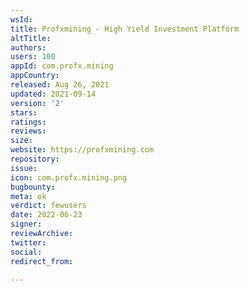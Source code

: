 ```yaml
---
wsId: 
title: Profxmining - High Yield Investment Platform
altTitle: 
authors: 
users: 100
appId: com.profx.mining
appCountry: 
released: Aug 26, 2021
updated: 2021-09-14
version: '2'
stars: 
ratings: 
reviews: 
size: 
website: https://profxmining.com
repository: 
issue: 
icon: com.profx.mining.png
bugbounty: 
meta: ok
verdict: fewusers
date: 2022-06-23
signer: 
reviewArchive: 
twitter: 
social: 
redirect_from: 

---
```


